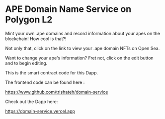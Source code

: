 # APE Domain Name Service on Polygon L2 


Mint your own .ape domains and record information about your apes on the blockchain! How cool is that?!

Not only that, click on the link to view your .ape domain NFTs on Open Sea.

Want to change your ape's information? Fret not, click on the edit button and to begin editing.


This is the smart contract code for this Dapp.

The frontend code can be found here :

https://www.github.com/trishateh/domain-service

Check out the Dapp here:

https://domain-service.vercel.app
